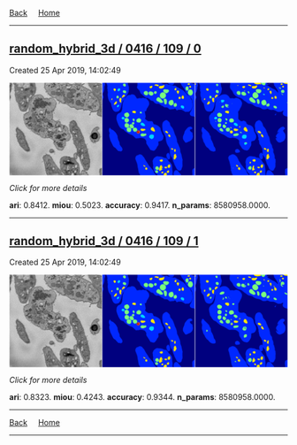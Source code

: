 
[Back](..)&nbsp;&nbsp;&nbsp;&nbsp;&nbsp;[Home](https://leapmanlab.github.io/snapshots)

---

<div class="summary"><a href="0"><h2>random_hybrid_3d / 0416 / 109 / 0</h2></a><p>Created 25 Apr 2019, 14:02:49
</p><a href="0"><img src="0/media/summary.png" align="center"></a><p>
<i>Click for more details</i>
</p></div>

**ari**: 0.8412. **miou**: 0.5023. **accuracy**: 0.9417. **n_params**: 8580958.0000. 

---

<div class="summary"><a href="1"><h2>random_hybrid_3d / 0416 / 109 / 1</h2></a><p>Created 25 Apr 2019, 14:02:49
</p><a href="1"><img src="1/media/summary.png" align="center"></a><p>
<i>Click for more details</i>
</p></div>

**ari**: 0.8323. **miou**: 0.4243. **accuracy**: 0.9344. **n_params**: 8580958.0000. 

---

[Back](..)&nbsp;&nbsp;&nbsp;&nbsp;&nbsp;[Home](https://leapmanlab.github.io/snapshots)

---